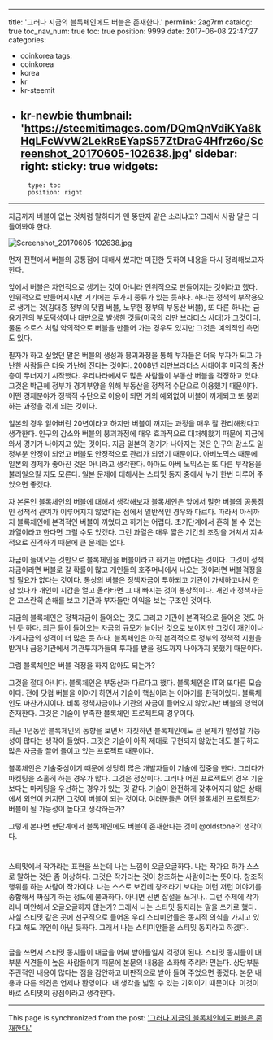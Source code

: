 
---
title: '그러나 지금의  블록체인에도 버블은 존재한다.'
permlink: 2ag7rm
catalog: true
toc_nav_num: true
toc: true
position: 9999
date: 2017-06-08 22:47:27
categories:
- coinkorea
tags:
- coinkorea
- korea
- kr
- kr-steemit
- kr-newbie
thumbnail: 'https://steemitimages.com/DQmQnVdiKYa8kHqLFcWvW2LekRsEYapS57ZtDraG4Hfrz6o/Screenshot_20170605-102638.jpg'
sidebar:
    right:
        sticky: true
widgets:
    -
        type: toc
        position: right
---


지금까지  버블이 없는 것처럼 말하다가 왠 뚱딴지 같은 소리냐고?
그래서 사람 말은 다 들어봐야 한다.

![Screenshot_20170605-102638.jpg](https://steemitimages.com/DQmQnVdiKYa8kHqLFcWvW2LekRsEYapS57ZtDraG4Hfrz6o/Screenshot_20170605-102638.jpg)


먼저 전편에서 버블의 공통점에 대해서 썼지만 미진한 듯하여 내용을 다시 정리해보고자 한다. 
 
앞에서 버블은 자연적으로 생기는 것이 아니라 인위적으로 만들어지는 것이라고 했다. 인위적으로 만들어지지만 거기에는 두가지 종류가 있는 듯하다. 하나는 정책의 부작용으로 생기는 것(김대중 정부의 닷컴 버블, 노무현 정부의 부동산 버블), 또 다른 하나는 금융기관의 부도덕성이나 태만으로 발생한 것들(미국의 리만 브라더스 사태)가 그것이다. 물론 소로스 처럼 악의적으로 버블을 만들어 가는 경우도 있지만 그것은 예외적인 측면도 있다. 

필자가 하고 싶었던 말은 버블의 생성과 붕괴과정을 통해 부자들은 더욱 부자가 되고 가난한 사람들은 더욱 가난해 진다는 것이다. 2008년 리만브라더스 사태이후 미국의 중산층이 무너지기 시작했다. 우리나라에서도 많은 사람들이 부동산 버블을 걱정하고 있다. 그것은 박근혜 정부가 경기부양을 위해 부동산을 정책적 수단으로 이용했기  때문이다. 어떤 경제분야가 정책적 수단으로 이용이 되면 거의 예외없이 버블이 끼게되고 또 붕괴하는 과정을 겪게 되는 것이다. 

일본의  경우 잃어버린 20년이라고 하지만 버블이 꺼지는 과정을 매우 잘 관리해왔다고 생각한다. 인구의 감소와 버블의 붕괴과정에 매우 효과적으로 대처해왔기  때문에 지금에 와서 경기가 나아지고 있는 것이다. 지금 일본의 경기가 나아지는 것은 인구의 감소도 일정부분 안정이 되었고 버블도 안정적으로 관리가 되었기 때문이다. 아베노믹스 때문에 일본의 경제가 좋아진  것은 아니라고 생각한다. 아마도 아베 노믹스는 또 다른 부작용을 불러일으킬 지도 모른다. 일본 문제에 대해서는 스티밋 동지 중에서 누가 한번 다루어 주었으면 좋겠다.

자 본론인 블록체인의 버블에 대해서 생각해보자
블록체인은 앞에서 말한 버블의 공통점인 정책적 관여가 이루어지지 않았다는 점에서 일반적인 경우와 다르다. 따라서 아직까지 블록체인에 본격적인 버블이 끼었다고 하기는 어렵다. 초기단계에서 흔히 볼 수 있는 과열이라고 한다면 그럴 수도 있겠다. 그런 과열은 매우 짧은 기간의 조정을 거쳐서  지속적으로  진격하기 때문에 큰 문제는 없다. 

자금이 들어오는 것만으로 블록체인을 버블이라고 하기는 어렵다는 것이다. 그것이 정책자금이라면 버블로 갈 확률이 많고 개인들의 호주머니에서 나오는 것이라면 버블걱정을 할 필요가 없다는 것이다. 통상의 버블은 정책자금이 투하되고 기관이 가세하고나서 한참 있다가 개인이 지갑을 열고 올라타면 그 때 빠지는 것이 통상적이다. 개인과 정책자금은 고스란히 손해를 보고 기관과 부자들만 이익을 보는 구조인  것이다. 

지금의 블록체인은 정책자금이 들어오는 것도 그리고 기관이 본격적으로 들어온 것도 아닌 듯 하다. 최근 들어 들어오는 자금의 규모가 늘어난 것으로 보이지만 그것이 개인이나 가계자금의 성격이 더 많은 듯 하다. 블록체인은 아직 본격적으로 정부의 정책적 지원을 받거나 금융기관에서 기관투자가들의 투자를 받을 정도까지 나아가지 못했기 때문이다.

그럼 블록체인은 버블 걱정을 하지 않아도 되는가?

그것을 절대  아니다. 블록체인은 부동산과 다르다고 했다. 블록체인은 IT의 또다른 모습이다.  전에 닷컴 버블을 이야기 하면서 기술이 핵심이라는 이야기를 한적이있다. 블록체인도 마찬가지이다. 비록 정책자금이나 기관의 자금이 들어오지 않았지만 버블의 영역이 존재한다. 그것은 기술이 부족한 블록체인 프로젝트의 경우이다. 

최근 1년동안 블록체인의 동향을 보면서 자칫하면 블록체인에도 큰 문제가 발생할 가능성이 많다는 생각이 들었다. 그것은 기술이 아직 제대로 구현되지 않았는데도 불구하고 많은 자금을 끌어 들이고 있는 프로젝트 때문이다. 

블록체인은 기술중심이기 때문에 상당히 많은 개발자들이 기술에 집중을 한다. 그러다가 마켓팅을 소홀히 하는 경우가 많다. 그것은 정상이다. 그러나 어떤 프로젝트의 경우 기술보다는 마케팅을 우선하는 경우가 있는 것 같다. 기술이 완전하게 갖추어지지 않은 상태에서 외연이 커지면 그것이 버블이 되는 것이다.
여러분들은 어떤 블록체인 프로젝트가 버블이 될 가능성이 높다고 생각하는가?

그렇게 본다면 현단계에서 블록체인에도 버블이 존재한다는 것이 @oldstone의 생각이다.    

#
스티밋에서 작가라는 표현을 쓰는데 나는 느낌이 오글오글하다. 나는 작가요 하가 스스로 말하는 것은 좀 이상하다. 그것은 작가라는 것이 창조하는 사람이라는 뜻이다. 창조적 행위를 하는 사람이 작가이다.  나는 스스로 보건데  창조라기 보다는 이런  저런 이야기를 종합해서 짜집기 하는 정도에 불과하다. 아니면 신변 잡설을 쓰거나..
그런 주제에 작가라니 미안해서 오글오글하지 않는가?
그래서 나는 스티밋 동지라는 말을 쓰기로 했다. 사실 스티밋 같은 곳에 선구적으로 들어온 우리 스티미안들은 동지적 의식을 가지고 있다고 해도 과언이  아닌 듯하다. 그래서 나는 스티미안들을 스티밋 동지라고 하겠다. 

##
글을 쓰면서 스티밋 동지들이 내글을 어찌 받아들일지 걱정이 된다. 스티밋 동지들이 대부분 식견들이 높은 사람들이기 때문에 본문의 내용을 소화해 주리라 믿는다. 상당부분 주관적인 내용이 많다는 점을 감안하고 비판적으로 받아 들여 주었으면 좋겠다. 본문 내용과 다른 의견은 언제나 환영이다. 내 생각을 넓힐 수 있는 기회이기 때문이다. 이것이 바로 스티밋의 장점이라고 생각한다.

- - -

This page is synchronized from the post: ['그러나 지금의  블록체인에도 버블은 존재한다.'](https://steemit.com/@oldstone/2ag7rm)
